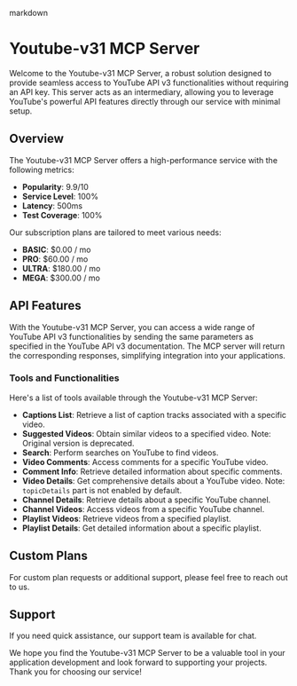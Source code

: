 markdown
# Youtube-v31 MCP Server

Welcome to the Youtube-v31 MCP Server, a robust solution designed to provide seamless access to YouTube API v3 functionalities without requiring an API key. This server acts as an intermediary, allowing you to leverage YouTube's powerful API features directly through our service with minimal setup.

## Overview

The Youtube-v31 MCP Server offers a high-performance service with the following metrics:
- **Popularity**: 9.9/10
- **Service Level**: 100%
- **Latency**: 500ms
- **Test Coverage**: 100%

Our subscription plans are tailored to meet various needs:
- **BASIC**: $0.00 / mo
- **PRO**: $60.00 / mo
- **ULTRA**: $180.00 / mo
- **MEGA**: $300.00 / mo

## API Features

With the Youtube-v31 MCP Server, you can access a wide range of YouTube API v3 functionalities by sending the same parameters as specified in the YouTube API v3 documentation. The MCP server will return the corresponding responses, simplifying integration into your applications.

### Tools and Functionalities

Here's a list of tools available through the Youtube-v31 MCP Server:

- **Captions List**: Retrieve a list of caption tracks associated with a specific video.
- **Suggested Videos**: Obtain similar videos to a specified video. Note: Original version is deprecated.
- **Search**: Perform searches on YouTube to find videos.
- **Video Comments**: Access comments for a specific YouTube video.
- **Comment Info**: Retrieve detailed information about specific comments.
- **Video Details**: Get comprehensive details about a YouTube video. Note: `topicDetails` part is not enabled by default.
- **Channel Details**: Retrieve details about a specific YouTube channel.
- **Channel Videos**: Access videos from a specific YouTube channel.
- **Playlist Videos**: Retrieve videos from a specified playlist.
- **Playlist Details**: Get detailed information about a specific playlist.

## Custom Plans

For custom plan requests or additional support, please feel free to reach out to us.

## Support

If you need quick assistance, our support team is available for chat.

We hope you find the Youtube-v31 MCP Server to be a valuable tool in your application development and look forward to supporting your projects. Thank you for choosing our service!